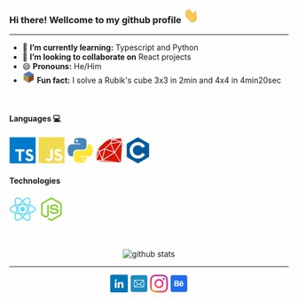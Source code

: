 ### Hi there! Wellcome to my github profile <img src="./icons/Hi.gif"  width="28px" height="28px"/>

---

- 🌱 **I’m currently learning:** Typescript and Python
- 👯 **I’m looking to collaborate on** React projects
- 😄 **Pronouns:** He/Him
- <img src="./icons/rubik.png"  width="22px" height="22px"/> **Fun fact:** I solve a Rubik's cube 3x3 in 2min and 4x4 in 4min20sec

&nbsp;

#### Languages :computer:
![Typescript](./icons/ts.png) ![Javascript](./icons/js.png) ![Python](./icons/python.png) ![Ruby](./icons/ruby.png) ![C](./icons/c.png) 

#### Technologies
![React](./icons/react.png) ![Node](./icons/node.png) 

&nbsp;

<p align=center> 
  <img src="https://github-readme-stats.vercel.app/api?username=IncognitaDev&title_color=2f80ed&icon_color=79ff97&text_color=9f9f9f&bg_color=151515" alt="github stats"/></br>
</p>

---
<p align=center> 
  <a href="https://www.linkedin.com/in/luisvssousa/"><img src="./icons/linkedin.png" alt="linkedin"/></a>
  <a href="mailto:lv-ss@hotmail.com"><img src="./icons/email.png" alt="email"/></a>
  <a href="https://www.instagram.com/lu_vss/"><img src="./icons/Instagram.png" alt="instagram"/></a>
  <a href="https://www.behance.net/IncognitaArt"><img src="./icons/Behance.png" alt="Behance"/></a>
</p>
